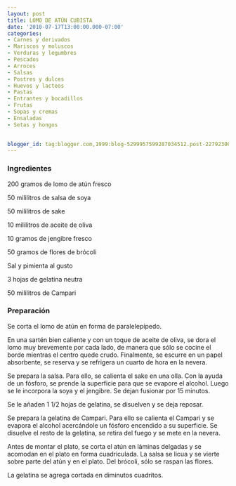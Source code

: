 ```yaml
---
layout: post
title: LOMO DE ATÚN CUBISTA
date: '2010-07-17T13:00:00.000-07:00'
categories:
- Carnes y derivados
- Mariscos y moluscos
- Verduras y legumbres
- Pescados
- Arroces
- Salsas
- Postres y dulces
- Huevos y lacteos
- Pastas
- Entrantes y bocadillos
- Frutas
- Sopas y cremas
- Ensaladas
- Setas y hongos
 

blogger_id: tag:blogger.com,1999:blog-5299957599287034512.post-2279230692242422625
---
```


<h3>Ingredientes</h3>

200 gramos de lomo de atún fresco

50 mililitros de salsa de soya

50 mililitros de sake

10 mililitros de aceite de oliva

10 gramos de jengibre fresco

50 gramos de flores de brócoli

Sal y pimienta al gusto

3 hojas de gelatina neutra

50 mililitros de Campari

<h3>Preparación</h3>

Se corta el lomo de atún en forma de paralelepípedo.

En una sartén bien caliente y con un toque de aceite de oliva, se dora el lomo muy brevemente por cada lado, de manera que sólo se cocine el borde mientras el centro quede crudo. Finalmente, se escurre en un papel absorbente, se reserva y se refrigera un cuarto de hora en la nevera.

Se prepara la salsa. Para ello, se calienta el sake en una olla. Con la ayuda de un fósforo, se prende la superficie para que se evapore el alcohol. Luego se le incorpora la soya y el jengibre. Se dejan fusionar por 15 minutos.

Se le añaden 1 1/2 hojas de gelatina, se disuelven y se deja reposar.

Se prepara la gelatina de Campari. Para ello se calienta el Campari y se evapora el alcohol acercándole un fósforo encendido a su superficie. Se disuelve el resto de la gelatina, se retira del fuego y se mete en la nevera.

Antes de montar el plato, se corta el atún en láminas delgadas y se acomodan en el plato en forma cuadriculada. La salsa se licua y se vierte sobre parte del atún y en el plato. Del brócoli, sólo se raspan las flores.

La gelatina se agrega cortada en diminutos cuadritos.

